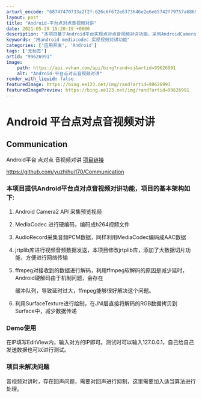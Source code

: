 ```yaml
---
arturl_encode: "68747470733a2f2f:626c6f672e6373646e2e6e65742f79757a6869687569313730:2f61727469636c652f64657461696c732f3939363236393931"
layout: post
title: "Android-平台点对点音视频对讲"
date: 2021-05-29 15:20:19 +0800
description: "本项目基于Android平台实现点对点音视频对讲功能，采用AndroidCamera2API采集视频"
keywords: "用android mediacodec 实现视频对讲功能"
categories: ['应用开发', 'Android']
tags: ['无标签']
artid: "99626991"
image:
    path: https://api.vvhan.com/api/bing?rand=sj&artid=99626991
    alt: "Android-平台点对点音视频对讲"
render_with_liquid: false
featuredImage: https://bing.ee123.net/img/rand?artid=99626991
featuredImagePreview: https://bing.ee123.net/img/rand?artid=99626991
---
```


# Android 平台点对点音视频对讲

## Communication

Android平台 点对点 音视频对讲
[项目链接](https://github.com/yuzhihui170/Communication)
  
https://github.com/yuzhihui170/Communication

### 本项目提供Android平台点对点音视频对讲功能，项目的基本架构如下:

1. Android Camera2 API 采集预览视频
2. MediaCodec 进行硬编码，编码成h264视频文件
3. AudioRecord采集音频PCM数据，同样利用MediaCodec编码成AAC数据
4. jrtplib库进行视频音频数据发送，本项目修改jrtplib库，添加了大数据切片功能，方便进行网络传输
5. ffmpeg对接收到的数据进行解码，利用ffmpeg软解码的原因是减少延时，Android硬解码由于机制问题，会存在
     
   缓冲队列，导致延时过大，ffmpeg能够很好解决这个问题。
6. 利用SurfaceTexture进行绘制，在JNI层直接将解码的RGB数据拷贝到Surface中，减少数据传递

### Demo使用

在IP填写EditView内，输入对方的IP即可。测试时可以输入127.0.0.1，自己给自己发送数据也可以进行测试。

### 项目未解决问题

音视频对讲时，存在回声问题，需要对回声进行抑制，这里需要加入适当算法进行处理。